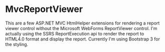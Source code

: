 # MvcReportViewer
This are a few ASP.NET MVC HtmlHelper extensions for rendering a report viewer control without the Microsoft WebForms ReportViewer control. I'm actually using the SSRS ReportExecution api to render the report to HTML4.0 format and display the report. Currently I'm using Bootstrap 3 for the styling.
